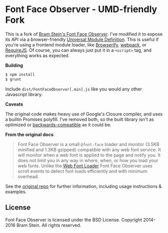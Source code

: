 # Font Face Observer - UMD-friendly Fork

This is a fork of [Bram Stein's Font Face Observer](https://github.com/bramstein/fontfaceobserver).
I've modified it to expose its API via a browser-friendly [Universal Module Definition](https://github.com/umdjs/umd/blob/master/templates/returnExports.js).
This is useful if you're using a frontend module loader, like [Browserify](http://browserify.org/), [webpack](https://webpack.github.io/), or [RequireJS](http://requirejs.org/).
Of course, you can always just put it in a `<script>` tag, and everything works as expected.

**Building**

```bash
$ npm install
$ grunt
```

Include `dist/FontFaceObserver[.min].js` like you would any other Javascript library.

**Caveats**

The original code makes heavy use of Google's Closure compiler, and uses a builtin Promises polyfill.
I've removed both, so the built library isn't as optimized or [backwards-compatible](http://caniuse.com/#feat=promises) as it could be.

**From the original docs**:

> Font Face Observer is a small `@font-face` loader and monitor (3.5KB minified and 1.3KB gzipped) compatible with any web font service. It will monitor when a web font is applied to the page and notify you. It does not limit you in any way in where, when, or how you load your web fonts. Unlike the [Web Font Loader](https://github.com/typekit/webfontloader) Font Face Observer uses scroll events to detect font loads efficiently and with minimum overhead.

See the [original repo](https://github.com/bramstein/fontfaceobserver) for further information, including usage instructions & examples.

## License

Font Face Observer is licensed under the BSD License. Copyright 2014-2016 Bram Stein. All rights reserved.
